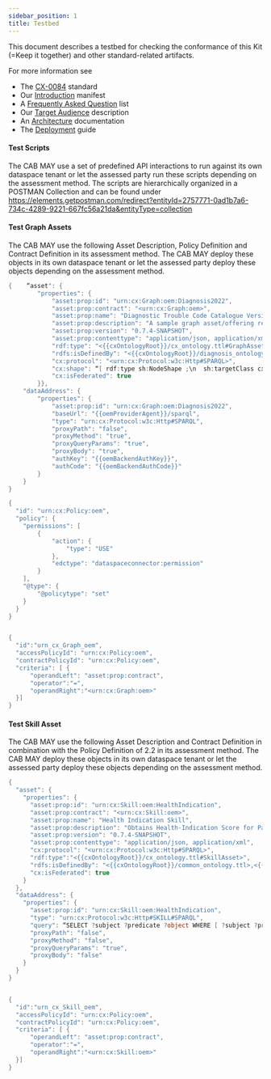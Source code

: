 ```yaml
---
sidebar_position: 1
title: Testbed
---
```


This document describes a testbed for checking the conformance of this Kit (=Keep it together) and other
standard-related artifacts.

For more information see

* The [CX-0084](https://github.com/catenax-ng/product-catena-x-standardization/blob/CX-0084-FederatedQueriesInDataSpaces/standards/CX-0084-FederatedQueriesInDataSpaces/1.0.0/CX-0084-FederatedQueriesInDataSpaces-v1.0.0.md) standard
* Our [Introduction](intro) manifest
* A [Frequently Asked Question](faq) list
* Our [Target Audience](audience) description
* An [Architecture](../development-view/architecture) documentation
* The [Deployment](../operation-view/deployment) guide

#### Test Scripts

The CAB MAY use a set of predefined API interactions to run against its own dataspace tenant or let the assessed party run these scripts depending on the assessment method. The scripts  are hierarchically organized in a POSTMAN Collection and can be found under <https://elements.getpostman.com/redirect?entityId=2757771-0ad1b7a6-734c-4289-9221-667fc56a21da&entityType=collection>

#### Test Graph Assets

The CAB MAY use the following Asset Description, Policy Definition and Contract Definition in its assessment method. The CAB MAY deploy these objects in its own dataspace tenant or let the assessed party deploy these objects depending on the assessment method.

```csharp
{    “asset": {
        "properties": {
            "asset:prop:id": "urn:cx:Graph:oem:Diagnosis2022",
            "asset:prop:contract": "<urn:cx:Graph:oem>",
            "asset:prop:name": "Diagnostic Trouble Code Catalogue Version 2022",
            "asset:prop:description": "A sample graph asset/offering referring to a specific diagnosis resource.",
            "asset:prop:version": "0.7.4-SNAPSHOT",
            "asset:prop:contenttype": "application/json, application/xml",
            "rdf:type": "<{{cxOntologyRoot}}/cx_ontology.ttl#GraphAsset>",
            "rdfs:isDefinedBy": "<{{cxOntologyRoot}}/diagnosis_ontology.ttl>",
            "cx:protocol": "<urn:cx:Protocol:w3c:Http#SPARQL>",
            "cx:shape": “[ rdf:type sh:NodeShape ;\n  sh:targetClass cx:DTC ;\n  sh:property [\n        sh:path cx:provisionedBy ;\n        sh:hasValue <urn:bpn:legal:BPNL00000003COJN> ;\n    ] ;\n  sh:property [\n        sh:path cx:Version ;\n        sh:hasValue 0^^xsd:long ;\n    ] ;\n  sh:property [\n        sh:path cx:affects ;\n        sh:class [ rdf:type sh:NodeShape ;\n  sh:targetClass cx:DiagnosedPart ;\n  sh:property [\n        sh:path cx:provisionedBy ;\n        sh:hasValue <urn:bpn:legal:BPNL00000003COJN> ;\n    ]]] ;\n",
            "cx:isFederated": true
        }},
    "dataAddress": {
        "properties": {
            "asset:prop:id": "urn:cx:Graph:oem:Diagnosis2022",
            "baseUrl": "{{oemProviderAgent}}/sparql",
            "type": "urn:cx:Protocol:w3c:Http#SPARQL",
            "proxyPath": "false",
            "proxyMethod": "true",
            "proxyQueryParams": "true",
            "proxyBody": "true",
            "authKey": "{{oemBackendAuthKey}}",
            "authCode": "{{oemBackendAuthCode}}"
        }
    }
}

{
  "id": "urn:cx:Policy:oem",
  "policy": {
    "permissions": [
        {
            "action": {
                "type": "USE"
            },
            "edctype": "dataspaceconnector:permission"
        }
    ],
    "@type": {
        "@policytype": "set"
    }
  }
}


{
  "id":"urn_cx_Graph_oem",
  "accessPolicyId": "urn:cx:Policy:oem",
  "contractPolicyId": "urn:cx:Policy:oem",
  "criteria": [ {
      "operandLeft": "asset:prop:contract",
      "operator":"=",
      "operandRight":"<urn:cx:Graph:oem>"
  }]
}
```

#### Test Skill Asset

The CAB MAY use the following Asset Description and Contract Definition in combination with the Policy Definition of 2.2 in its assessment method. The CAB MAY deploy these objects in its own dataspace tenant or let the assessed party deploy these objects depending on the assessment method.

```csharp
{
  "asset": {
    "properties": {
      "asset:prop:id": "urn:cx:Skill:oem:HealthIndication",
      "asset:prop:contract": "<urn:cx:Skill:oem>",
      "asset:prop:name": "Health Indication Skill",
      "asset:prop:description": "Obtains Health-Indication Score for Particular Vehicles Based on Telematics Data",
      "asset:prop:version": "0.7.4-SNAPSHOT",
      "asset:prop:contenttype": "application/json, application/xml",
      "cx:protocol": "<urn:cx:Protocol:w3c:Http#SPARQL>",
      "rdf:type":"<{{cxOntologyRoot}}/cx_ontology.ttl#SkillAsset>",
      "rdfs:isDefinedBy": "<{{cxOntologyRoot}}/common_ontology.ttl>,<{{cxOntologyRoot}}/diagnosis_ontology.ttl>,<{{cxOntologyRoot}}/part_ontology.ttl>",
      "cx:isFederated": true
    }
  },
  "dataAddress": {
    "properties": {
      "asset:prop:id": "urn:cx:Skill:oem:HealthIndication",
      "type": "urn:cx:Protocol:w3c:Http#SKILL#SPARQL",
      "query": “SELECT ?subject ?predicate ?object WHERE [ ?subject ?predicate ?object }",
      "proxyPath": "false",
      "proxyMethod": "false",
      "proxyQueryParams": "true",
      "proxyBody": "false"
    }
  }
}


{
  "id":"urn_cx_Skill_oem",
  "accessPolicyId": "urn:cx:Policy:oem",
  "contractPolicyId": "urn:cx:Policy:oem",
  "criteria": [ {
      "operandLeft": "asset:prop:contract",
      "operator":"=",
      "operandRight":"<urn:cx:Skill:oem>"
  }]
}
```
